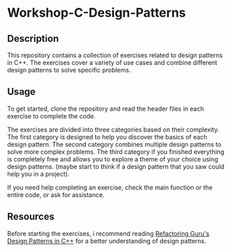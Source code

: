 # Workshop-C-Design-Patterns

## Description

This repository contains a collection of exercises related to design patterns in C++. The exercises cover a variety of use cases and combine different design patterns to solve specific problems.

## Usage

To get started, clone the repository and read the header files in each exercise to complete the code.


The exercises are divided into three categories based on their complexity. The first category is designed to help you discover the basics of each design pattern. The second category combines multiple design patterns to solve more complex problems. The third category if you finished everything is completely free and allows you to explore a theme of your choice using design patterns. (maybe start to think if a design pattern that you saw could help you in a project).

If you need help completing an exercise, check the main function or the entire code, or ask for assistance.

## Resources

Before starting the exercises, i recommend reading [Refactoring Guru's Design Patterns in C++](https://refactoring.guru/design-patterns/cpp) for a better understanding of design patterns.

